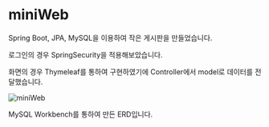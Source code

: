 # miniWeb
Spring Boot, JPA, MySQL을 이용하여 작은 게시판을 만들었습니다.

로그인의 경우 SpringSecurity을 적용해보았습니다.

화면의 경우 Thymeleaf를 통하여 구현하였기에 Controller에서 model로 데이터를 전달했습니다. 

![miniWeb](https://user-images.githubusercontent.com/77107216/178796333-0d1c8d1e-5531-4f79-93a2-1c2778b63aa2.png)


MySQL Workbench를 통하여 만든 ERD입니다.
